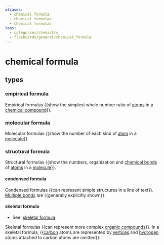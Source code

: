 ```yaml
---
aliases:
  - chemical formula
  - chemical formulae
  - chemical formulas
tags:
  - categories/chemistry
  - flashcards/general/chemical_formula
---
```


# chemical formula

## types

### empirical formula

Empirical formulas {{show the simplest whole number ratio of [atoms](atom.md) in a [chemical compound](chemical%20compound.md)}}. <!--SR:!2023-07-22,75,270-->

### molecular formula

Molecular formulas {{show the number of each kind of [atom](atom.md) in a [molecule](molecule.md)}}. <!--SR:!2023-10-21,151,290-->

### structural formula

Structural formulas {{show the numbers, organization and [chemical bonds](chemical%20bond.md) of [atoms](atom.md) in a [molecule](molecule.md)}}. <!--SR:!2023-06-13,30,230-->

#### condensed formula

Condensed formulas {{can represent simple structures in a line of text}}. [Multiple bonds](bond%20order.md) are {{generally explicitly shown}}. <!--SR:!2023-07-11,74,270!2024-01-17,225,315-->

#### skeletal formula

- See: [skeletal formula](skeletal%20formula.md)

Skeletal formulas {{can represent more complex [organic compounds](organic%20compound.md)}}. In a skeletal formula, {{[carbon](carbon.md) atoms are represented by [vertices](vertx%20(geometry).md) and [hydrogen](hydrogen.md) atoms attached to carbon atoms are omitted}}. <!--SR:!2023-09-01,104,270!2023-07-21,74,255-->
